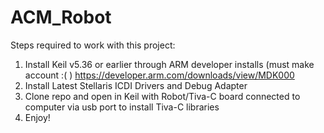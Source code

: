 # ACM_Robot

Steps required to work with this project:

1) Install Keil v5.36 or earlier through ARM developer installs (must make account :( ) https://developer.arm.com/downloads/view/MDK000
2) Install Latest Stellaris ICDI Drivers and Debug Adapter
3) Clone repo and open in Keil with Robot/Tiva-C board connected to computer via usb port to install Tiva-C libraries
4) Enjoy!
